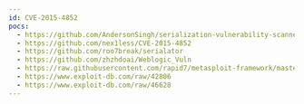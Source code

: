 ```yaml
---
id: CVE-2015-4852
pocs:
  - https://github.com/AndersonSingh/serialization-vulnerability-scanner
  - https://github.com/nex1less/CVE-2015-4852
  - https://github.com/roo7break/serialator
  - https://github.com/zhzhdoai/Weblogic_Vuln
  - https://raw.githubusercontent.com/rapid7/metasploit-framework/master/modules/exploits/multi/misc/weblogic_deserialize_rawobject.rb
  - https://www.exploit-db.com/raw/42806
  - https://www.exploit-db.com/raw/46628
---
```

